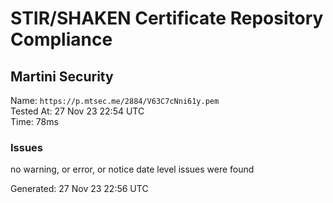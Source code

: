 # STIR/SHAKEN Certificate Repository Compliance

## Martini Security

Name: `https://p.mtsec.me/2884/V63C7cNni61y.pem`\
Tested At: 27 Nov 23 22:54 UTC\
Time: 78ms

### Issues

no warning, or error, or notice date level issues were found

Generated: 27 Nov 23 22:56 UTC